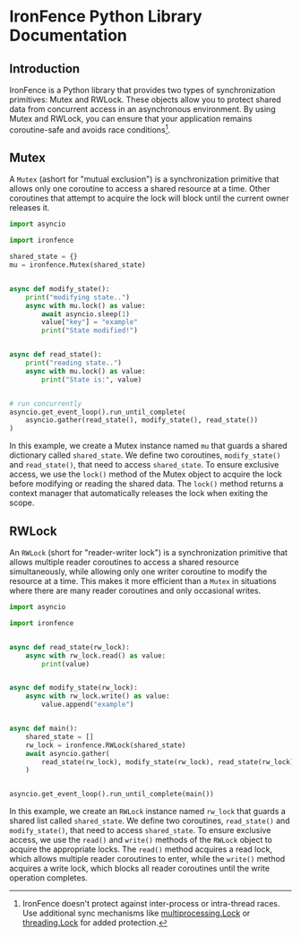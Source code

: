 # IronFence Python Library Documentation

## Introduction

IronFence is a Python library that provides two types of synchronization primitives: Mutex and RWLock. These objects allow you to protect shared data from concurrent access in an asynchronous environment. By using Mutex and RWLock, you can ensure that your application remains coroutine-safe and avoids race conditions[^1].

[^1]: IronFence doesn't protect against inter-process or intra-thread races. Use additional sync mechanisms like [multiprocessing.Lock](https://docs.python.org/3/library/multiprocessing.html#multiprocessing.Lock) or [threading.Lock](https://docs.python.org/3/library/threading.html#threading.Lock) for added protection.

## Mutex

A `Mutex` (ashort for "mutual exclusion") is a synchronization primitive that allows only one coroutine to access a shared resource at a time. Other coroutines that attempt to acquire the lock will block until the current owner releases it.

```python
import asyncio

import ironfence

shared_state = {}
mu = ironfence.Mutex(shared_state)


async def modify_state():
    print("modifying state..")
    async with mu.lock() as value:
        await asyncio.sleep(1)
        value["key"] = "example"
        print("State modified!")


async def read_state():
    print("reading state..")
    async with mu.lock() as value:
        print("State is:", value)


# run concurrently
asyncio.get_event_loop().run_until_complete(
    asyncio.gather(read_state(), modify_state(), read_state())
)
```

In this example, we create a Mutex instance named `mu` that guards a shared dictionary called `shared_state`. We define two coroutines, `modify_state()` and `read_state()`, that need to access `shared_state`. To ensure exclusive access, we use the `lock()` method of the Mutex object to acquire the lock before modifying or reading the shared data. The `lock()` method returns a context manager that automatically releases the lock when exiting the scope.


## RWLock

An `RWLock` (short for "reader-writer lock") is a synchronization primitive that allows multiple reader coroutines to access a shared resource simultaneously, while allowing only one writer coroutine to modify the resource at a time. This makes it more efficient than a `Mutex` in situations where there are many reader coroutines and only occasional writes.

```python
import asyncio

import ironfence


async def read_state(rw_lock):
    async with rw_lock.read() as value:
        print(value)


async def modify_state(rw_lock):
    async with rw_lock.write() as value:
        value.append("example")


async def main():
    shared_state = []
    rw_lock = ironfence.RWLock(shared_state)
    await asyncio.gather(
        read_state(rw_lock), modify_state(rw_lock), read_state(rw_lock)
    )


asyncio.get_event_loop().run_until_complete(main())
```

In this example, we create an `RWLock` instance named `rw_lock` that guards a shared list called `shared_state`. We define two coroutines, `read_state()` and `modify_state()`, that need to access `shared_state`. To ensure exclusive access, we use the `read()` and `write()` methods of the `RWLock` object to acquire the appropriate locks. The `read()` method acquires a read lock, which allows multiple reader coroutines to enter, while the `write()` method acquires a write lock, which blocks all reader coroutines until the write operation completes.
